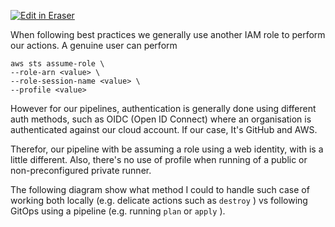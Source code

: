 <p><a target="_blank" href="https://app.eraser.io/workspace/O9x9wF6pSk8QtwjyM0Gs" id="edit-in-eraser-github-link"><img alt="Edit in Eraser" src="https://firebasestorage.googleapis.com/v0/b/second-petal-295822.appspot.com/o/images%2Fgithub%2FOpen%20in%20Eraser.svg?alt=media&amp;token=968381c8-a7e7-472a-8ed6-4a6626da5501"></a></p>

When following best practices we generally use another IAM role to perform our actions. A genuine user can perform 

```
aws sts assume-role \
--role-arn <value> \
--role-session-name <value> \
--profile <value>
```
However for our pipelines, authentication is generally done using different auth methods, such as OIDC (Open ID Connect) where an organisation is authenticated against our cloud account. If our case, It's GitHub and AWS.

Therefor, our pipeline with be assuming a role using a web identity, with is a little different. Also, there's no use of profile when running of a public or non-preconfigured private runner.

The following diagram show what method I could to handle such case of working both locally (e.g. delicate actions such as `destroy` ) vs following GitOps using a pipeline (e.g. running `plan`  or `apply` ).


<!--- Eraser file: https://app.eraser.io/workspace/O9x9wF6pSk8QtwjyM0Gs --->